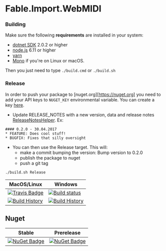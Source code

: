 # Fable.Import.WebMIDI


### Building

Make sure the following **requirements** are installed in your system:

* [dotnet SDK](https://www.microsoft.com/net/download/core) 2.0.2 or higher
* [node.js](https://nodejs.org) 6.11 or higher
* [yarn](https://yarnpkg.com)
* [Mono](http://www.mono-project.com/) if you're on Linux or macOS.

Then you just need to type `./build.cmd` or `./build.sh`

### Release

In order to push your package to [nuget.org][https://nuget.org] you need to add your API keys to `NUGET_KEY` environmental variable.
You can create a key [here](https://www.nuget.org/account/ApiKeys).

- Update RELEASE_NOTES with a new version, data and release notes [ReleaseNotesHelper](http://fake.build/apidocs/fake-releasenoteshelper.html).
Ex:

```
#### 0.2.0 - 30.04.2017
* FEATURE: Does cool stuff!
* BUGFIX: Fixes that silly oversight
```


- You can then use the Release target. This will:
  - make a commit bumping the version: Bump version to 0.2.0
  - publish the package to nuget
  - push a git tag

`./build.sh Release`



MacOS/Linux | Windows
--- | ---
[![Travis Badge](https://travis-ci.org/magicmonty/fable-import-webmidi.svg?branch=master)](https://travis-ci.org/magicmonty/fable-import-webmidi) | [![Build status](https://ci.appveyor.com/api/projects/status/github/magicmonty/fable-import-webmidi?svg=true)](https://ci.appveyor.com/project/magicmonty/fable-import-webmidi)
[![Build History](https://buildstats.info/travisci/chart/magicmonty/fable-import-webmidi)](https://travis-ci.org/magicmonty/fable-import-webmidi/builds) | [![Build History](https://buildstats.info/appveyor/chart/magicmonty/fable-import-webmidi)](https://ci.appveyor.com/project/magicmonty/fable-import-webmidi)


## Nuget

Stable | Prerelease
--- | ---
[![NuGet Badge](https://buildstats.info/nuget/Fable.Import.WebMIDI)](https://www.nuget.org/packages/Fable.Import.WebMIDI/) | [![NuGet Badge](https://buildstats.info/nuget/Fable.Import.WebMIDI?includePreReleases=true)](https://www.nuget.org/packages/Fable.Import.WebMIDI/)